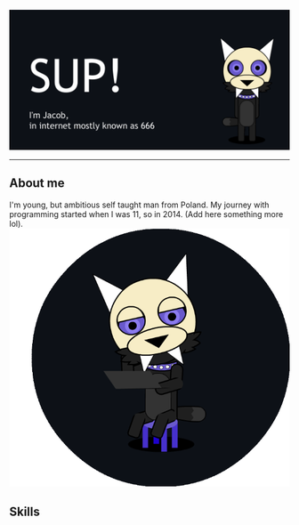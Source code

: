 ![image](https://github.com/I6-6-6I/I6-6-6I/blob/main/Mascot-Waveing-Banner.gif)
- - -
## About me ##

I'm young, but ambitious self taught man from Poland.
My journey with programming started when I was 11, so in 2014.
(Add here something more lol).
![image](https://github.com/I6-6-6I/I6-6-6I/blob/main/Mascot-learning.gif)

## Skills ##
